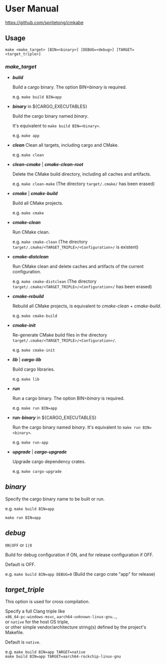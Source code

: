 # User Manual

<https://github.com/spritetong/cmkabe>

## Usage

`make <make_target> [BIN=<binary>] [DEBUG=<debug>] [TARGET=<target_triple>]`

### *make_target*

- ***build***

   Build a cargo binary. The option BIN=*binary* is required.

   e.g. `make build BIN=app`

- ***binary*** in ${CARGO_EXECUTABLES}

    Build the cargo binary named *binary*.

    It's equivalent to `make build BIN=<binary>`.

    e.g. `make app`

- ***clean***
    Clean all targets, including cargo and CMake.

    e.g. `make clean`

- ***clean-cmake*** | ***cmake-clean-root***

    Delete the CMake build directory, including all caches and artifacts.

    e.g. `make clean-make` (The directory `target/.cmake/` has been erased)

- ***cmake*** | ***cmake-build***

    Build all CMake projects.

    e.g. `make cmake`

- ***cmake-clean***

    Run CMake clean.

    e.g. `make cmake-clean` (The directory `target/.cmake/<TARGET_TRIPLE>/<Configuration>/` is existent)

- ***cmake-distclean***

    Run CMake clean and delete caches and artifacts of the current configuration.

    e.g. `make cmake-distclean` (The directory `target/.cmake/<TARGET_TRIPLE>/<Configuration>/` has been erased)

- ***cmake-rebuild***

    Rebuild all CMake projects, is equivalent to *cmake-clean* + *cmake-build*.

    e.g. `make cmake-build`

- ***cmake-init***

    Re-generate CMake build files in the directory `target/.cmake/<TARGET_TRIPLE>/<Configuration>/`.

    e.g. `make cmake-init`

- ***lib*** | ***cargo-lib***

    Build cargo libraries.

    e.g. `make lib`

- ***run***

    Run a cargo binary. The option BIN=*binary* is required.

    e.g. `make run BIN=app`

- **run**-***binary*** in ${CARGO_EXECUTABLES}

    Run the cargo binary named *binary*. It's equivalent to `make run BIN=<binary>`.

    e.g. `make run-app`

- ***upgrade*** | ***cargo-upgrade***

    Upgrade cargo dependency crates.

    e.g. `make cargo-upgrade`

## *binary*

Specify the cargo binary name to be built or run.

e.g. `make build BIN=app`

`make run BIN=app`

## *debug*

`ON|OFF` or `1|0`

Build for debug configuration if ON, and for release configuration if OFF.

Default is OFF.

e.g. `make build BIN=app DEBUG=0` (Build the cargo crate "app" for release)

## *target_triple*

This option is used for cross compilation.

Specify a full Clang triple like  
`x86_64-pc-windows-msvc`, `aarch64-unknown-linux-gnu`...,  
or `native` for the host OS triple,  
or other simple vendor/architecture string(s) defined by the project's Makefile.

Default is `native`.

e.g.
`make build BIN=app TARGET=native`  
`make build BIN=app TARGET=aarch64-rockchip-linux-gnu`
